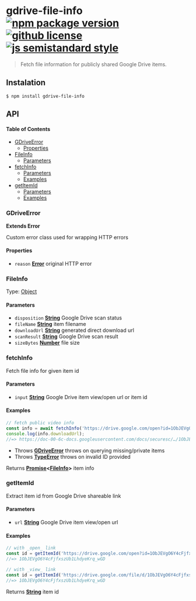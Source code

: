 # gdrive-file-info [![npm package version](https://badgen.net/npm/v/gdrive-file-info)](https://npm.im/gdrive-file-info) [![github license](https://badgen.net/github/license/vladimyr/gdrive-file-info)](https://github.com/vladimyr/gdrive-file-info/blob/master/LICENSE) [![js semistandard style](https://badgen.net/badge/code%20style/semistandard/pink)](https://github.com/Flet/semistandard)

> Fetch file information for publicly shared Google Drive items.

## Instalation

    $ npm install gdrive-file-info

## API

<!-- Generated by documentation.js. Update this documentation by updating the source code. -->

#### Table of Contents

-   [GDriveError](#gdriveerror)
    -   [Properties](#properties)
-   [FileInfo](#fileinfo)
    -   [Parameters](#parameters)
-   [fetchInfo](#fetchinfo)
    -   [Parameters](#parameters-1)
    -   [Examples](#examples)
-   [getItemId](#getitemid)
    -   [Parameters](#parameters-2)
    -   [Examples](#examples-1)

### GDriveError

**Extends Error**

Custom error class used for wrapping HTTP errors

#### Properties

-   `reason` **[Error](https://developer.mozilla.org/docs/Web/JavaScript/Reference/Global_Objects/Error)** original HTTP error

### FileInfo

Type: [Object](https://developer.mozilla.org/docs/Web/JavaScript/Reference/Global_Objects/Object)

#### Parameters

-   `disposition` **[String](https://developer.mozilla.org/docs/Web/JavaScript/Reference/Global_Objects/String)** Google Drive scan status
-   `fileName` **[String](https://developer.mozilla.org/docs/Web/JavaScript/Reference/Global_Objects/String)** item filename
-   `downloadUrl` **[String](https://developer.mozilla.org/docs/Web/JavaScript/Reference/Global_Objects/String)** generated direct download url
-   `scanResult` **[String](https://developer.mozilla.org/docs/Web/JavaScript/Reference/Global_Objects/String)** Google Drive scan result
-   `sizeBytes` **[Number](https://developer.mozilla.org/docs/Web/JavaScript/Reference/Global_Objects/Number)** file size

### fetchInfo

Fetch file info for given item id

#### Parameters

-   `input` **[String](https://developer.mozilla.org/docs/Web/JavaScript/Reference/Global_Objects/String)** Google Drive item view/open url or item id

#### Examples

```javascript
// fetch public video info
const info = await fetchInfo('https://drive.google.com/open?id=1ObJEVgO6Y4cFjfxszUb1LhdyeKrq_wGD');
console.log(info.downloadUrl);
//=> https://doc-00-6c-docs.googleusercontent.com/docs/securesc/…/1ObJEVgO6Y4cFjfxszUb1LhdyeKrq_wGD
```

-   Throws **[GDriveError](#gdriveerror)** throws on querying missing/private items
-   Throws **[TypeError](https://developer.mozilla.org/docs/Web/JavaScript/Reference/Global_Objects/TypeError)** throws on invalid ID provided

Returns **[Promise](https://developer.mozilla.org/docs/Web/JavaScript/Reference/Global_Objects/Promise)&lt;[FileInfo](#fileinfo)>** item info

### getItemId

Extract item id from Google Drive shareable link

#### Parameters

-   `url` **[String](https://developer.mozilla.org/docs/Web/JavaScript/Reference/Global_Objects/String)** Google Drive item view/open url

#### Examples

```javascript
// with _open_ link
const id = getItemId('https://drive.google.com/open?id=1ObJEVgO6Y4cFjfxszUb1LhdyeKrq_wGD');
//=> 1ObJEVgO6Y4cFjfxszUb1LhdyeKrq_wGD

// with _view_ link
const id = getItemId('https://drive.google.com/file/d/1ObJEVgO6Y4cFjfxszUb1LhdyeKrq_wGD/view?usp=sharing');
//=> 1ObJEVgO6Y4cFjfxszUb1LhdyeKrq_wGD
```

Returns **[String](https://developer.mozilla.org/docs/Web/JavaScript/Reference/Global_Objects/String)** item id
